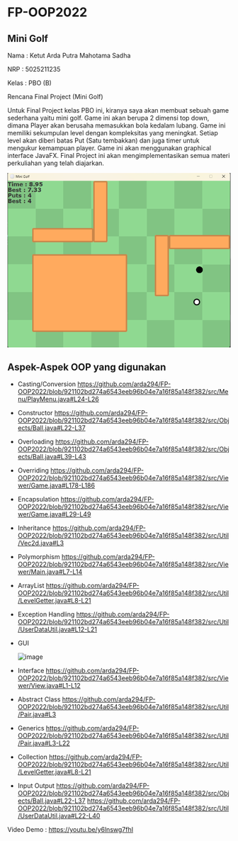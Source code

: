 # FP-OOP2022
## Mini Golf
Nama : Ketut Arda Putra Mahotama Sadha

NRP : 5025211235

Kelas : PBO (B)

Rencana Final Project (Mini Golf)

Untuk Final Project kelas PBO ini, kiranya saya akan membuat sebuah game sederhana yaitu mini golf. Game ini akan berupa 2 dimensi top down, 
dimana Player akan berusaha memasukkan bola kedalam lubang. Game ini memiliki sekumpulan level dengan kompleksitas yang meningkat. Setiap level akan 
diberi batas Put (Satu tembakkan) dan juga timer untuk mengukur kemampuan player. Game ini akan menggunakan graphical interface JavaFX. Final Project ini akan 
mengimplementasikan semua materi perkuliahan yang telah diajarkan.

![img.png](img.png)
## Aspek-Aspek OOP yang digunakan
- Casting/Conversion
https://github.com/arda294/FP-OOP2022/blob/921102bd274a6543eeb96b04e7a16f85a148f382/src/Menu/PlayMenu.java#L24-L26
- Constructor
https://github.com/arda294/FP-OOP2022/blob/921102bd274a6543eeb96b04e7a16f85a148f382/src/Objects/Ball.java#L22-L37
- Overloading
https://github.com/arda294/FP-OOP2022/blob/921102bd274a6543eeb96b04e7a16f85a148f382/src/Objects/Ball.java#L39-L43
- Overriding
https://github.com/arda294/FP-OOP2022/blob/921102bd274a6543eeb96b04e7a16f85a148f382/src/Viewer/Game.java#L178-L186
- Encapsulation
https://github.com/arda294/FP-OOP2022/blob/921102bd274a6543eeb96b04e7a16f85a148f382/src/Viewer/Game.java#L29-L49
- Inheritance
https://github.com/arda294/FP-OOP2022/blob/921102bd274a6543eeb96b04e7a16f85a148f382/src/Util/Vec2d.java#L3
- Polymorphism
https://github.com/arda294/FP-OOP2022/blob/921102bd274a6543eeb96b04e7a16f85a148f382/src/Viewer/Main.java#L7-L14
- ArrayList
https://github.com/arda294/FP-OOP2022/blob/921102bd274a6543eeb96b04e7a16f85a148f382/src/Util/LevelGetter.java#L8-L21
- Exception Handling
https://github.com/arda294/FP-OOP2022/blob/921102bd274a6543eeb96b04e7a16f85a148f382/src/Util/UserDataUtil.java#L12-L21
- GUI

  ![image](https://user-images.githubusercontent.com/114855785/207260621-670b06bc-f563-455d-acaa-aa5767ccde6b.png)
- Interface
https://github.com/arda294/FP-OOP2022/blob/921102bd274a6543eeb96b04e7a16f85a148f382/src/Viewer/View.java#L1-L12
- Abstract Class
https://github.com/arda294/FP-OOP2022/blob/921102bd274a6543eeb96b04e7a16f85a148f382/src/Util/Pair.java#L3
- Generics
https://github.com/arda294/FP-OOP2022/blob/921102bd274a6543eeb96b04e7a16f85a148f382/src/Util/Pair.java#L3-L22
- Collection
https://github.com/arda294/FP-OOP2022/blob/921102bd274a6543eeb96b04e7a16f85a148f382/src/Util/LevelGetter.java#L8-L21
- Input Output
https://github.com/arda294/FP-OOP2022/blob/921102bd274a6543eeb96b04e7a16f85a148f382/src/Objects/Ball.java#L22-L37
https://github.com/arda294/FP-OOP2022/blob/921102bd274a6543eeb96b04e7a16f85a148f382/src/Util/UserDataUtil.java#L22-L40

Video Demo : https://youtu.be/y6lnswg7fhI
